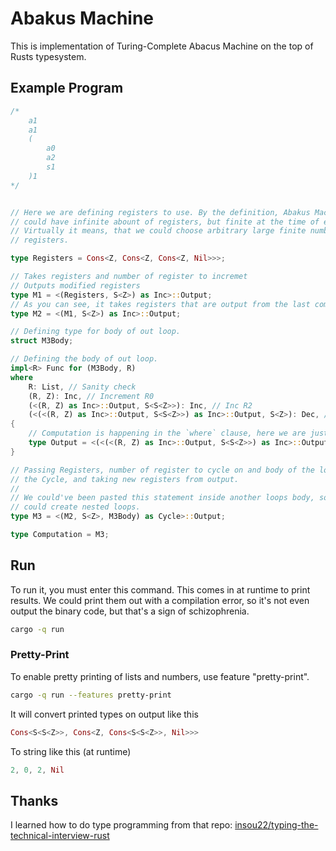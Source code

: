 # Abakus Machine

This is implementation of Turing-Complete Abacus Machine on the top of Rusts
typesystem.

## Example Program

```rust
/*
    a1
    a1
    (
        a0
        a2
        s1
    )1
*/


// Here we are defining registers to use. By the definition, Abakus Machine
// could have infinite abount of registers, but finite at the time of execution.
// Virtually it means, that we could choose arbitrary large finite number of
// registers.

type Registers = Cons<Z, Cons<Z, Cons<Z, Nil>>>;

// Takes registers and number of register to incremet
// Outputs modified registers
type M1 = <(Registers, S<Z>) as Inc>::Output;
// As you can see, it takes registers that are output from the last command.
type M2 = <(M1, S<Z>) as Inc>::Output;

// Defining type for body of out loop.
struct M3Body;

// Defining the body of out loop.
impl<R> Func for (M3Body, R)
where
    R: List, // Sanity check
    (R, Z): Inc, // Increment R0
    (<(R, Z) as Inc>::Output, S<S<Z>>): Inc, // Inc R2
    (<(<(R, Z) as Inc>::Output, S<S<Z>>) as Inc>::Output, S<Z>): Dec, // Dec R1
{
    // Computation is happening in the `where` clause, here we are just reading
    type Output = <(<(<(R, Z) as Inc>::Output, S<S<Z>>) as Inc>::Output, S<Z>) as Dec>::Output;
}

// Passing Registers, number of register to cycle on and body of the loop to
// the Cycle, and taking new registers from output.
//
// We could've been pasted this statement inside another loops body, so we
// could create nested loops.
type M3 = <(M2, S<Z>, M3Body) as Cycle>::Output;

type Computation = M3;

```

## Run

To run it, you must enter this command. This comes in at runtime to print
results. We could print them out with a compilation error, so it's not even
output the binary code, but that's a sign of schizophrenia.

```bash
cargo -q run
```

### Pretty-Print

To enable pretty printing of lists and numbers, use feature "pretty-print".

```bash
cargo -q run --features pretty-print
```

It will convert printed types on output like this

```rust
Cons<S<S<Z>>, Cons<Z, Cons<S<S<Z>>, Nil>>>
```

To string like this (at runtime)

```rust
2, 0, 2, Nil
```

## Thanks

I learned how to do type programming from that repo:
[insou22/typing-the-technical-interview-rust](https://github.com/insou22/typing-the-technical-interview-rust)
